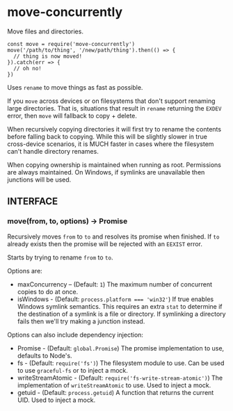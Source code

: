 # move-concurrently

Move files and directories.

```
const move = require('move-concurrently')
move('/path/to/thing', '/new/path/thing').then(() => {
  // thing is now moved!
}).catch(err => {
  // oh no!
})
```

Uses `rename` to move things as fast as possible.

If you `move` across devices or on filesystems that don't support renaming
large directories.  That is, situations that result in `rename` returning
the `EXDEV` error, then `move` will fallback to copy + delete.

When recursively copying directories it will first try to rename the
contents before falling back to copying.  While this will be slightly slower
in true cross-device scenarios, it is MUCH faster in cases where the
filesystem can't handle directory renames.

When copying ownership is maintained when running as root.  Permissions are
always maintained.  On Windows, if symlinks are unavailable then junctions
will be used.

## INTERFACE

### move(from, to, options) → Promise

Recursively moves `from` to `to` and resolves its promise when finished.
If `to` already exists then the promise will be rejected with an `EEXIST`
error.

Starts by trying to rename `from` to `to`.

Options are:

* maxConcurrency – (Default: `1`) The maximum number of concurrent copies to do at once.
* isWindows - (Default: `process.platform === 'win32'`) If true enables Windows symlink semantics. This requires
  an extra `stat` to determine if the destination of a symlink is a file or directory. If symlinking a directory
  fails then we'll try making a junction instead.

Options can also include dependency injection:

* Promise - (Default: `global.Promise`) The promise implementation to use, defaults to Node's.
* fs - (Default: `require('fs')`) The filesystem module to use.  Can be used
  to use `graceful-fs` or to inject a mock.
* writeStreamAtomic - (Default: `require('fs-write-stream-atomic')`) The
  implementation of `writeStreamAtomic` to use.  Used to inject a mock.
* getuid - (Default: `process.getuid`) A function that returns the current UID. Used to inject a mock.
